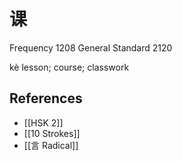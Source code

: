 # 课
Frequency 1208
General Standard 2120

kè
lesson; course; classwork

## References
- [[HSK 2]]
- [[10 Strokes]]
- [[言 Radical]]
